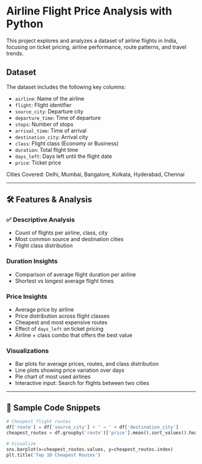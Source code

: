 
#  Airline Flight Price Analysis with Python

This project explores and analyzes a dataset of airline flights in India, focusing on ticket pricing, airline performance, route patterns, and travel trends.

##  Dataset

The dataset includes the following key columns:
- `airline`: Name of the airline
- `flight`: Flight identifier
- `source_city`: Departure city
- `departure_time`: Time of departure
- `stops`: Number of stops
- `arrival_time`: Time of arrival
- `destination_city`: Arrival city
- `class`: Flight class (Economy or Business)
- `duration`: Total flight time
- `days_left`: Days left until the flight date
- `price`: Ticket price

 Cities Covered: Delhi, Mumbai, Bangalore, Kolkata, Hyderabad, Chennai

---

## 🛠 Features & Analysis

### ✅ Descriptive Analysis
- Count of flights per airline, class, city
- Most common source and destination cities
- Flight class distribution

###  Duration Insights
- Comparison of average flight duration per airline
- Shortest vs longest average flight times

###  Price Insights
- Average price by airline
- Price distribution across flight classes
- Cheapest and most expensive routes
- Effect of `days_left` on ticket pricing
- Airline + class combo that offers the best value

###  Visualizations
- Bar plots for average prices, routes, and class distribution
- Line plots showing price variation over days
- Pie chart of most used airlines
- Interactive input: Search for flights between two cities

---

## 🧪 Sample Code Snippets

```python
# Cheapest flight routes
df['route'] = df['source_city'] + ' → ' + df['destination_city']
cheapest_routes = df.groupby('route')['price'].mean().sort_values().head(10)

# Visualize
sns.barplot(x=cheapest_routes.values, y=cheapest_routes.index)
plt.title('Top 10 Cheapest Routes')
